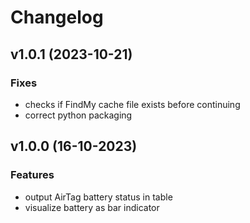 # Changelog

## v1.0.1 (2023-10-21)

### Fixes
- checks if FindMy cache file exists before continuing
- correct python packaging


## v1.0.0 (16-10-2023)

### Features
- output AirTag battery status in table
- visualize battery as bar indicator
